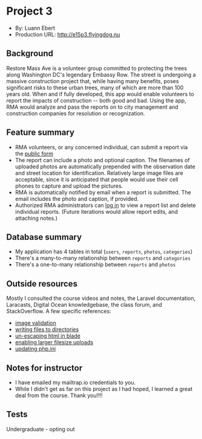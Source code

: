 # Project 3
+ By: Luann Ebert
+ Production URL: <http://e15p3.flyingdog.nu>

## Background
Restore Mass Ave is a volunteer group committed to protecting the trees along Washington DC's legendary Embassy Row. The street is undergoing a massive construction project that, while having many benefits, poses significant risks to these urban trees, many of which are more than 100 years old. When and if fully developed, this app would enable volunteers to report the impacts of construction -- both good and bad.  Using the app, RMA would analyze and pass the reports on to city management and construction companies for resolution or recognization.

## Feature summary
 
+ RMA volunteers, or any concerned individual, can submit a report via the [public form](http://e15p3.flyingdog.nu/make-a-report)
+ The report can include a photo and optional caption. The filenames of uploaded photos are automatically prepended with the observation date and street location for identification. Relatively large image files are acceptable, since it is anticipated that people would use their cell phones to capture and upload the pictures. 
+ RMA is automatically notified by email when a report is submitted. The email includes the photo and caption, if provided.
+ Authorized RMA administrators can [log in](http://e15p3.flyingdog.nu/tracker) to view a report list and delete individual reports. (Future iterations would allow report edits, and attaching notes.)
 
## Database summary

+ My application has 4 tables in total (`users`, `reports`, `photos`, `categories`)
+ There's a many-to-many relationship between `reports` and `categories`
+ There's a one-to-many relationship between `reports` and `photos`

## Outside resources
Mostly I consulted the course videos and notes, the Laravel documentation, Laracasts, Digital Ocean knowledgebase, the class forum, and StackOverflow. A few specific references:
+ [image validation](https://www.tutsmake.com/image-validation-in-laravel/)
+ [writing files to directories](https://stackoverflow.com/questions/60831451/laravel-unable-to-write-in-the-var-www-html-laraapp)
+ [un-escaping html in blade](https://stackoverflow.com/questions/29253979/displaying-html-with-blade-shows-the-html-code)
+ [enabling larger filesize uploads](https://medium.com/@stefanledin/increase-file-upload-size-in-wordpress-on-nginx-server-19626f4ef8b9)
+ [updating php.ini](https://www.digitalocean.com/community/questions/how-to-update-php-ini-on-a-digitalocean-app)

## Notes for instructor
+ I have emailed my mailtrap.io credentials to you.
+ While I didn't get as far on this project as I had hoped, I learned a great deal from the course. Thank you!!!!

## Tests
Undergraduate - opting out